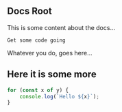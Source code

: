## Docs Root

This is some content about the docs...

```
Get some code going
```

Whatever you do, goes here...

## Here it is some more

``` TypeScript
for (const x of y) {
    console.log(`Hello ${x}`);
}
```
